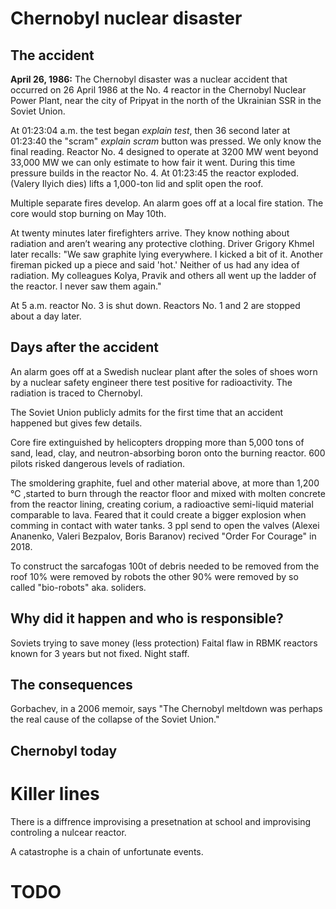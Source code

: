# Chernobyl nuclear disaster

## The accident
**April 26, 1986:**
The Chernobyl disaster was a nuclear accident that occurred on 26 April 1986 at the No. 4 reactor in the Chernobyl Nuclear Power Plant, near the city of Pripyat in the north of the Ukrainian SSR in the Soviet Union.

At 01:23:04 a.m. the test began *explain test*, then 36 second later at 01:23:40 the "scram" *explain scram* button was pressed. We only know the final reading. Reactor No. 4 designed to operate at 3200 MW went beyond 33,000 MW we can only estimate to how fair it went. During this time pressure builds in the reactor No. 4. At 01:23:45 the reactor exploded. (Valery Ilyich dies) lifts a 1,000-ton lid and split open the roof.

Multiple separate fires develop. An alarm goes off at a local fire station.
The core would stop burning on May 10th.

At twenty minutes later firefighters arrive. They know nothing about radiation and aren’t wearing any protective clothing. Driver Grigory Khmel later recalls: "We saw graphite lying everywhere. I kicked a bit of it. Another fireman picked up a piece and said 'hot.' Neither of us had any idea of radiation. My colleagues Kolya, Pravik and others all went up the ladder of the reactor. I never saw them again."

At 5 a.m. reactor No. 3 is shut down. Reactors No. 1 and 2 are stopped about a day later.

## Days after the accident 
An alarm goes off at a Swedish nuclear plant after the soles of shoes worn by a nuclear safety engineer there test positive for radioactivity. The radiation is traced to Chernobyl.

The Soviet Union publicly admits for the first time that an accident happened but gives few details.

Core fire extinguished by helicopters dropping more than 5,000 tons of sand, lead, clay, and neutron-absorbing boron onto the burning reactor. 600  pilots risked dangerous levels of radiation.

The smoldering graphite, fuel and other material above, at more than 1,200 °C ,started to burn through the reactor floor and mixed with molten concrete from the reactor lining, creating corium, a radioactive semi-liquid material comparable to lava. Feared that it could create a bigger explosion when comming in contact with water tanks. 3 ppl send to open the valves (Alexei Ananenko, Valeri Bezpalov, Boris Baranov) recived "Order For Courage" in 2018.

To construct the sarcafogas 100t of debris needed to be removed from the roof 10% were removed by robots the other 90% were removed by so called "bio-robots" aka. soliders.


## Why did it happen and who is responsible?
Soviets trying to save money (less protection)
Faital flaw in RBMK reactors known for 3 years but not fixed.
Night staff.

## The consequences
Gorbachev, in a 2006 memoir, says "The Chernobyl meltdown was perhaps the real cause of the collapse of the Soviet Union."

## Chernobyl today

# Killer lines
There is a diffrence improvising a presetnation at school and improvising controling a nulcear reactor.

A catastrophe is a chain of unfortunate events.


# TODO
